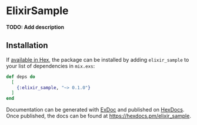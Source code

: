 # ElixirSample

**TODO: Add description**

## Installation

If [available in Hex](https://hex.pm/docs/publish), the package can be installed
by adding `elixir_sample` to your list of dependencies in `mix.exs`:

```elixir
def deps do
  [
    {:elixir_sample, "~> 0.1.0"}
  ]
end
```

Documentation can be generated with [ExDoc](https://github.com/elixir-lang/ex_doc)
and published on [HexDocs](https://hexdocs.pm). Once published, the docs can
be found at <https://hexdocs.pm/elixir_sample>.

